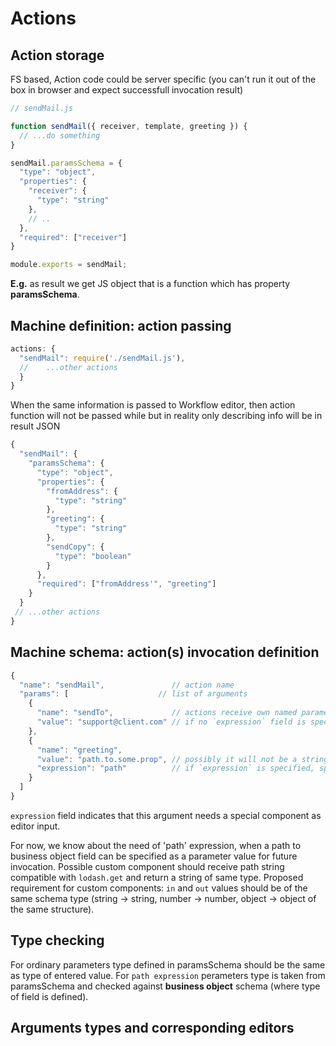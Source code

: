 Actions
========

Action storage
--------------
FS based, Action code could be server specific
(you can't run it out of the box in browser and expect successfull invocation result)

```javascript
// sendMail.js

function sendMail({ receiver, template, greeting }) {
  // ...do something
}

sendMail.paramsSchema = {
  "type": "object",
  "properties": {
    "receiver": {
      "type": "string"
    },
    // ..
  },
  "required": ["receiver"]
}

module.exports = sendMail;
```

**E.g.** as result we get JS object that is a function which has property __paramsSchema__.

Machine definition: action passing
----------------------------------

```javascript
actions: {
  "sendMail": require('./sendMail.js'),
  //    ...other actions
  }
}
```

When the same information is passed to Workflow editor, then action function will not be passed while but in reality only describing info will be in result JSON
```javascript
{
  "sendMail": {
    "paramsSchema": {
      "type": "object",
      "properties": {
        "fromAddress": {
          "type": "string"
        },
        "greeting": {
          "type": "string"
        },
        "sendCopy": {
          "type": "boolean"
        }
      },
      "required": ["fromAddress'", "greeting"]
    }
  }
 // ...other actions
}
```

Machine schema: action(s) invocation definition
----------------------------------------------

```javascript
{
  "name": "sendMail",               // action name
  "params": [                    // list of arguments
    {
      "name": "sendTo",             // actions receive own named parameters along with implicit ones (object, from, to, event, context...)
      "value": "support@client.com" // if no `expression` field is specified, `value` is directly mapped to value passed to editor
    },
    {
      "name": "greeting",
      "value": "path.to.some.prop", // possibly it will not be a string but object (?), will see later
      "expression": "path"          // if `expression` is specified, special rules are applied to value (see below); later
    }
  ]
}
```

`expression` field indicates that this argument needs a special component as editor input.

For now, we know about the need of 'path' expression, when a path to business object field can be specified as a parameter value for future invocation. Possible custom component should receive path string compatible with `lodash.get` and return a string of same type.
Proposed requirement for custom components: `in` and `out` values should be of the same schema type (string -> string, number -> number, object -> object of the same structure).


Type checking
--------------
For ordinary parameters type defined in paramsSchema should be the same as type of entered value.
For `path expression` perameters type is taken from paramsSchema and checked against **business object** schema (where type of field is defined).


Arguments types and corresponding editors
--------------
